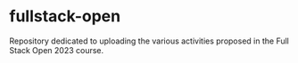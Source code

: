 # fullstack-open
Repository dedicated to uploading the various activities proposed in the Full Stack Open 2023 course.
